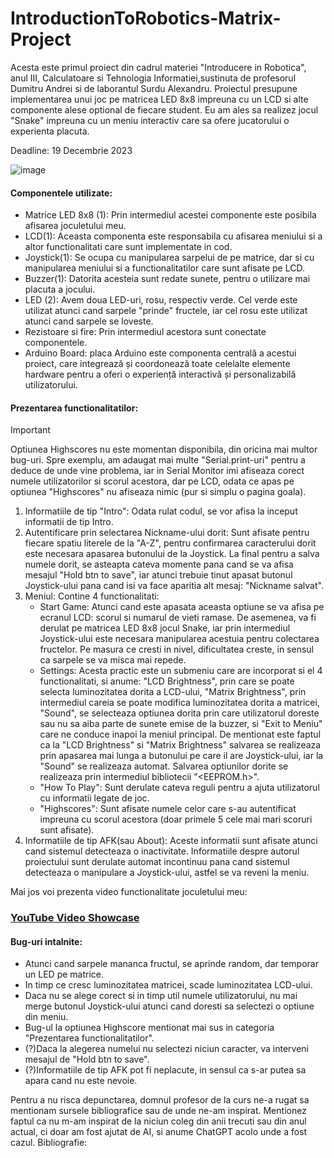 # IntroductionToRobotics-Matrix-Project
Acesta este primul proiect din cadrul materiei "Introducere in Robotica", anul III, Calculatoare si Tehnologia Informatiei,sustinuta de profesorul Dumitru Andrei si de laborantul Surdu Alexandru. Proiectul presupune implementarea unui joc pe matricea LED 8x8 impreuna cu un LCD si alte componente alese optional de fiecare student. Eu am ales sa realizez jocul "Snake" impreuna cu un meniu interactiv care sa ofere jucatorului o experienta placuta.

Deadline: 19 Decembrie 2023

![image](https://github.com/Tibisorul/IntroductionToRobotics-Matrix-Project/assets/127014075/6e489eea-1dd8-4eda-82ec-a0968175ed4d)


#### Componentele utilizate:
- Matrice LED 8x8 (1): Prin intermediul acestei componente este posibila afisarea joculetului meu.
- LCD(1): Aceasta componenta este responsabila cu afisarea meniului si a altor functionalitati care sunt implementate in cod.
- Joystick(1): Se ocupa cu manipularea sarpelui de pe matrice, dar si cu manipularea meniului si a functionalitatilor care sunt afisate pe LCD.
- Buzzer(1): Datorita acesteia sunt redate sunete, pentru o utilizare mai placuta a jocului.
- LED (2): Avem doua LED-uri, rosu, respectiv verde. Cel verde este utilizat atunci cand sarpele "prinde" fructele, iar cel rosu este utilizat atunci cand sarpele se loveste.
- Rezistoare si fire: Prin intermediul acestora sunt conectate componentele.
- Arduino Board: placa Arduino este componenta centrală a acestui proiect, care integrează și coordonează toate celelalte elemente hardware pentru a oferi o experiență interactivă și personalizabilă utilizatorului.

#### Prezentarea functionalitatilor:

> [!IMPORTANT]  
> Optiunea Highscores nu este momentan disponibila, din oricina mai multor bug-uri. Spre exemplu, am adaugat mai multe "Serial.print-uri" pentru a deduce de unde vine problema, iar in Serial Monitor imi afiseaza corect numele utilizatorilor si scorul acestora, dar pe LCD, odata ce apas pe optiunea "Highscores" nu afiseaza nimic (pur si simplu o pagina goala).

1) Informatiile de tip "Intro": Odata rulat codul, se vor afisa la inceput informatii de tip Intro.
2) Autentificare prin selectarea Nickname-ului dorit: Sunt afisate pentru fiecare spatiu literele de la "A-Z", pentru confirmarea caracterului dorit este necesara apasarea butonului de la Joystick. La final pentru a salva numele dorit, se asteapta cateva momente pana cand se va afisa mesajul "Hold btn to save", iar atunci trebuie tinut apasat butonul Joystick-ului pana cand isi va face aparitia alt mesaj: "Nickname salvat".
3) Meniul: Contine 4 functionalitati:
   - Start Game: Atunci cand este apasata aceasta optiune se va afisa pe ecranul LCD: scorul si numarul de vieti ramase. De asemenea, va fi derulat pe matricea LED 8x8 jocul Snake, iar prin intermediul Joystick-ului este necesara manipularea acestuia pentru colectarea fructelor. Pe masura ce cresti in nivel, dificultatea creste, in sensul ca sarpele se va misca mai repede.
   - Settings: Acesta practic este un submeniu care are incorporat si el 4 functionalitati, si anume: "LCD Brightness", prin care se poate selecta luminozitatea dorita a LCD-ului, "Matrix Brightness", prin intermediul careia se poate modifica luminozitatea dorita a matricei, "Sound", se selecteaza optiunea dorita prin care utilizatorul doreste sau nu sa aiba parte de sunete emise de la buzzer, si "Exit to Meniu" care ne conduce inapoi la meniul principal. De mentionat este faptul ca la "LCD Brightness" si "Matrix Brightness" salvarea se realizeaza prin apasarea mai lunga a butonului pe care il are Joystick-ului, iar la "Sound" se realizeaza automat. Salvarea optiunilor dorite se realizeaza prin intermediul bibliotecii "<EEPROM.h>".
   - "How To Play": Sunt derulate cateva reguli pentru a ajuta utilizatorul cu informatii legate de joc.
   - "Highscores": Sunt afisate numele celor care s-au autentificat impreuna cu scorul acestora (doar primele 5 cele mai mari scoruri sunt afisate).
4) Informatiile de tip AFK(sau About): Aceste informatii sunt afisate atunci cand sistemul detecteaza o inactivitate. Informatiile despre autorul proiectului sunt derulate automat incontinuu pana cand sistemul detecteaza o manipulare a Joystick-ului, astfel se va reveni la meniu.

Mai jos voi prezenta video functionalitate joculetului meu:

### [YouTube Video Showcase](https://www.youtube.com/watch?v=mD_BZTL-Vys) 


#### Bug-uri intalnite:
 - Atunci cand sarpele mananca fructul, se aprinde random, dar temporar un LED pe matrice.
 - In timp ce cresc luminozitatea matricei, scade luminozitatea LCD-ului.
 - Daca nu se alege corect si in timp util numele utilizatorului, nu mai merge butonul Joystick-ului atunci cand doresti sa selectezi o optiune din meniu.
 - Bug-ul la optiunea Highscore mentionat mai sus in categoria "Prezentarea functionalitatilor".
 - (?)Daca la alegerea numelui nu selectezi niciun caracter, va interveni mesajul de "Hold btn to save".
 - (?)Informatiile de tip AFK pot fi neplacute, in sensul ca s-ar putea sa apara cand nu este nevoie.

Pentru a nu risca depunctarea, domnul profesor de la curs ne-a rugat sa mentionam sursele bibliografice sau de unde ne-am inspirat. Mentionez faptul ca nu m-am inspirat de la niciun coleg din anii trecuti sau din anul actual, ci doar am fost ajutat de AI, si anume ChatGPT acolo unde a fost cazul.
Bibliografie: 
 





